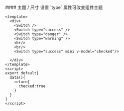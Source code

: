 <cn>
#### 主题 / 尺寸
设置 `type` 属性可改变组件主题
</cn>

```tpl
<template>
  <div>
    <Switch />
    <Switch type="success" />
    <Switch type="danger" />
    <Switch type="warning" />
    <br/>
    <br/>
    <Switch type="success" mini v-model="checked"/>

  </div>
</template>
<script>
export default{
  data(){
    return{
      checked:true
    }
  }
}
</script>
```